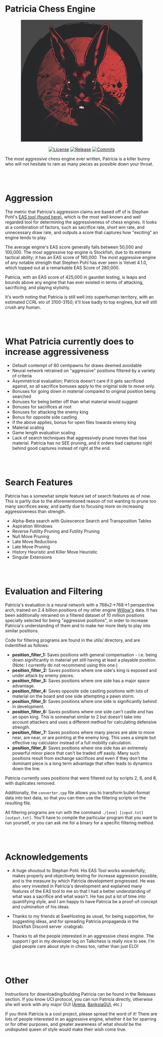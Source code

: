 # Patricia Chess Engine
<div align="center">

  <img src="Patricia_logo.png" width="400" height="400">

  
  [![License][license-badge]][license-link]
  [![Release][release-badge]][release-link]
  [![Commits][commits-badge]][commits-link]
  
</div>

The most aggressive chess engine ever written, Patricia is a killer bunny who will not hesitate to ram as many pieces as possible down your throat.

<br/><br/>

# Aggression
The metric that Patricia's aggression claims are based off of is Stephan Pohl's [EAS tool (found here)](https://www.sp-cc.de/eas-ratinglist.htm), which is the most well known and well regarded tool for determining the aggressiveness of chess engines. It looks at a combination of factors, such as sacrifice rate, short win rate, and unnecessary draw rate, and outputs a score that captures how "exciting" an engine tends to play.

The average engine's EAS score generally falls between 50,000 and 100,000. The most aggressive top engine is Stockfish, due to its extreme tactical ability; it has an EAS score of 190,000. The most aggressive engine of any notable strength that Stephen Pohl has ever seen is Velvet 4.1.0, which topped out at a remarkable EAS Score of 280,000.

Patricia, with an EAS score of 425,000 in gauntlet testing, is leaps and bounds above any engine that has ever existed in terms of attacking, sacrificing, and playing stylishly. 

It's worth noting that Patricia is still well into superhuman territory, with an estimated CCRL elo of 3100-3150; it'll lose badly to top engines, but will still crush any human.

<br/><br/>

# What Patricia currently does to increase aggressiveness
- Default contempt of 80 centipawns for draws deemed avoidable
- Neural network retrained on "aggressive" positions filtered by a variety of criteria
- Asymmetrical evaluation; Patricia doesn't care if it gets sacrificed against, so all sacrifice bonuses apply to the original side to move only.
- Bonuses for going down in material compared to original position being searched
- Bonuses for being better off than what material would suggest
- Bonuses for sacrifices at root
- Bonuses for attacking the enemy king
- Bonus for opposite side castling
- If the above applies, bonus for open files towards enemy king
- Material scaling
- Game length evaluation scaling
- Lack of search techniques that aggressively prune moves that lose material. Patricia has no SEE pruning, and it orders bad captures right behind good captures instead of right at the end.

<br/><br/>

# Search Features
Patricia has a somewhat simple feature set of search features as of now. This is partly due to the aforementioned reason of not wanting to prune too many sacrifices away, and partly due to focusing more on increasing aggressiveness than strength.

- Alpha-Beta search with Quiescence Search and Transposition Tables
- Aspiration Windows
- Reverse Futility Pruning and Futility Pruning
- Null Move Pruning
- Late Move Reductions
- Late Move Pruning
- History Heuristic and Killer Move Heuristic
- Singular Extensions

<br/><br/>

# Evaluation and Filtering
Patricia's evaluation is a neural network with a 768x2->768->1 perspective arch, trained on 2.4 billion positions of my other engine [Willow's](https://github.com/Adam-Kulju/Willow) data. It has been additionally retrained on a filtered dataset of 10 million positions specially selected for being "aggressive positions", in order to increase Patricia's understanding of them and to make her more likely to play into similar positions.

Code for filtering programs are found in the utils/ directory, and are indentified as follows:
- <b>position_filter_1:</b> Saves positions with general compensation - i.e. being down significantly in material yet still having at least a playable position. (Note: I currently do not recommend using this one.)
- <b>position_filter_2:</b> Saves positions where one side's king is exposed and under attack by enemy pieces.
- <b>position_filter_3:</b> Saves positions where one side has a major space advantage.
- <b>position_filter_4:</b> Saves opposite side castling positions with lots of material on the board and one side attempting a pawn storm.
- <b>position_filter_5:</b> Saves positions where one side is significantly behind in development.
- <b>position_filter_6:</b> Saves positions where one side can't castle and has an open king. This is somewhat similar to 2 but doesn't take into account attackers and uses a different method for calculating defensive strength.
- <b>position_filter_7:</b> Saves positions where many pieces are able to move near, are near, or are pointing at the enemy king. This uses a simple but effective ray calculator instead of a full mobility calculation.
- <b>position_filter_8:</b> Saves positions where one side has an extremely powerful minor piece that can't be traded off easily. Many such positions result from exchange sacrifices and even if they don't the dominant piece is a long term advantage that often leads to dynamics down the line.

Patricia currently uses positions that were filtered out by scripts 2, 6, and 8, with duplicates removed.

Additionally, the `converter.cpp` file allows you to transform bullet-format data into text data, so that you can then use the filtering scripts on the resulting file.

All filtering programs are run with the command `./[exe] [input.txt] [output.txt]`. You'll have to compile the particular program that you want to run yourself, or you can ask me for a binary for a specific filtering method.

<br/><br/>

# Acknowledgements

- A huge shoutout to Stephan Pohl. His EAS Tool works wonderfully, makes properly and objectively testing for increase aggression possible, and is the measure by which Patricia development progressed. He was also very invested in Patricia's development and explained many features of the EAS tool to me so that I had a better understanding of what was a sacrifice and what wasn't. He has put a lot of time into quantifying style, and I am happy to have Patricia be a proof-of-concept and culmination of his ideas.

- Thanks to my friends at SweHosting as usual, for being supportive, for suggesting ideas, and for spreading Patricia propaganda in the Stockfish Discord server :crabgrab:

- Thanks to all the people interested in an aggressive chess engine. The support I got in my developer log on Talkchess is really nice to see. I'm glad people care about style in chess too, rather than just ELO!

<br/><br/>

# Other

Instructions for downloading/building Patricia can be found in the Releases section. If you know UCI protocol, you can run Patricia directly, otherwise she will work with any major GUI ([Arena](http://www.playwitharena.de/), [BanksiaGUI](https://banksiagui.com/), etc.)

If you think Patricia is a cool project, please spread the word of it! There are lots of people interested in an aggressive engine, whether it be for sparring or for other purposes, and greater awareness of what *should* be the undisputed queen of style would make their wish come true.

[license-badge]: https://img.shields.io/github/license/Adam-Kulju/Patricia?style=for-the-badge
[release-badge]: https://img.shields.io/github/v/release/Adam-Kulju/Patricia?style=for-the-badge
[commits-badge]: https://img.shields.io/github/commits-since/Adam-Kulju/Patricia/latest?style=for-the-badge

[license-link]: https://github.com/Adam-Kulju/Patricia/blob/main/LICENSE
[release-link]: https://github.com/Adam-Kulju/Patricia/releases/latest
[commits-link]: https://github.com/Adam-Kulju/Patricia/commits/main
